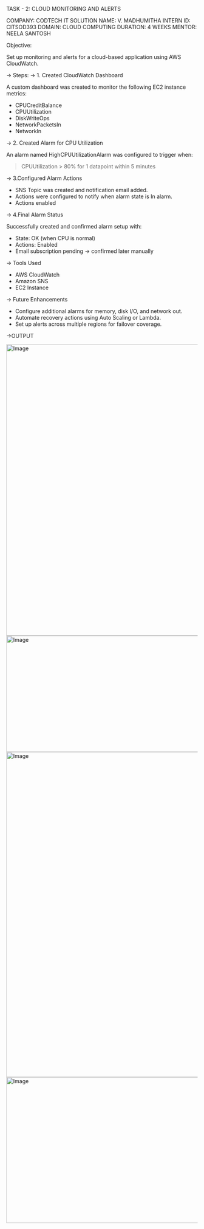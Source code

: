 TASK - 2: CLOUD MONITORING AND ALERTS

COMPANY: CODTECH IT SOLUTION 
NAME: V. MADHUMITHA 
INTERN ID: CITSOD393 
DOMAIN: CLOUD COMPUTING
DURATION: 4 WEEKS 
MENTOR: NEELA SANTOSH


Objective:

Set up monitoring and alerts for a cloud-based application using AWS CloudWatch.


-> Steps:
-> 1. Created CloudWatch Dashboard

A custom dashboard was created to monitor the following EC2 instance metrics:

* CPUCreditBalance
* CPUUtilization
* DiskWriteOps
* NetworkPacketsIn
* NetworkIn


-> 2. Created Alarm for CPU Utilization

An alarm named HighCPUUtilizationAlarm was configured to trigger when:

> CPUUtilization > 80% for 1 datapoint within 5 minutes



-> 3.Configured Alarm Actions

* SNS Topic was created and notification email added.
* Actions were configured to notify when alarm state is In alarm.
* Actions enabled


-> 4.Final Alarm Status

Successfully created and confirmed alarm setup with:

* State: OK (when CPU is normal)
* Actions: Enabled
* Email subscription pending → confirmed later manually


-> Tools Used

* AWS CloudWatch
* Amazon SNS
* EC2 Instance


-> Future Enhancements

* Configure additional alarms for memory, disk I/O, and network out.
* Automate recovery actions using Auto Scaling or Lambda.
* Set up alerts across multiple regions for failover coverage.



->OUTPUT

<img width="1233" height="767" alt="Image" src="https://github.com/user-attachments/assets/886fe946-9f8c-4730-9dbe-78e35cfcd3d0" />

<img width="1580" height="306" alt="Image" src="https://github.com/user-attachments/assets/92574368-93e7-4c6d-8e13-fb9ac97a2ef9" />

<img width="981" height="856" alt="Image" src="https://github.com/user-attachments/assets/46990d8c-0b34-43d6-bf23-1c8a983d38ae" />

<img width="1554" height="384" alt="Image" src="https://github.com/user-attachments/assets/48fc2333-0db3-4a84-a086-c8037d887927" />



